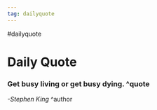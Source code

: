 ```yaml
---
tag: dailyquote
---
```


#dailyquote

# Daily Quote

### Get busy living or get busy dying. ^quote
*-Stephen King* ^author
